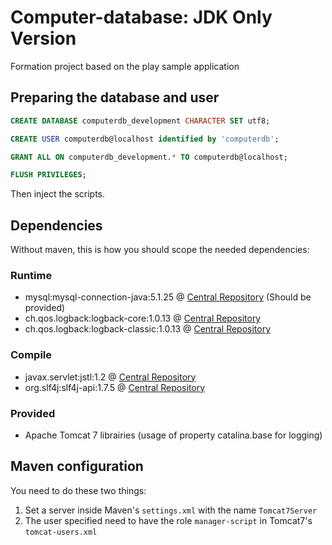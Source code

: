 # Computer-database: JDK Only Version

Formation project based on the play sample application

## Preparing the database and user

```SQL
CREATE DATABASE computerdb_development CHARACTER SET utf8;

CREATE USER computerdb@localhost identified by 'computerdb';

GRANT ALL ON computerdb_development.* TO computerdb@localhost;

FLUSH PRIVILEGES;
```

Then inject the scripts.

## Dependencies

Without maven, this is how you should scope the needed dependencies:

### Runtime

- mysql:mysql-connection-java:5.1.25 @ [Central Repository](http://search.maven.org/#artifactdetails%7Cmysql%7Cmysql-connector-java%7C5.1.25%7Cjar) (Should be provided)
- ch.qos.logback:logback-core:1.0.13 @ [Central Repository](http://search.maven.org/#artifactdetails%7Cch.qos.logback%7Clogback-core%7C1.0.13%7Cjar)
- ch.qos.logback:logback-classic:1.0.13 @ [Central Repository](http://search.maven.org/#artifactdetails%7Cch.qos.logback%7Clogback-classic%7C1.0.13%7Cjar)

### Compile

- javax.servlet:jstl:1.2 @ [Central Repository](http://search.maven.org/#artifactdetails%7Cjavax.servlet%7Cjstl%7C1.2%7Cjar)
- org.slf4j:slf4j-api:1.7.5 @ [Central Repository](http://search.maven.org/#artifactdetails%7Corg.slf4j%7Cslf4j-api%7C1.7.5%7Cjar)

### Provided

- Apache Tomcat 7 librairies (usage of property catalina.base for logging)

## Maven configuration

You need to do these two things:

1. Set a server inside Maven's `settings.xml` with the name `Tomcat7Server`
2. The user specified need to have the role `manager-script` in Tomcat7's `tomcat-users.xml`
